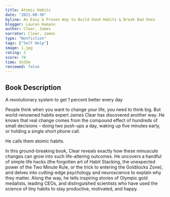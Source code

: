 ```yaml
---
title: Atomic Habits
date: "2021-08-30"
byline: An Easy & Proven Way to Build Good Habits & Break Bad Ones
blogger: Lauren Hamann
author: Clear, James
narrator: Clear, James
type: "Nonfiction"
tags: ["Self Help"]
image: 1.jpg
rating: 3
score: 70
time: 5h35m
reviewed: false
---
```


## Book Description

A revolutionary system to get 1 percent better every day

People think when you want to change your life, you need to think big. But world-renowned habits expert James Clear has discovered another way. He knows that real change comes from the compound effect of hundreds of small decisions – doing two push-ups a day, waking up five minutes early, or holding a single short phone call.

He calls them atomic habits.

In this ground-breaking book, Clear reveals exactly how these minuscule changes can grow into such life-altering outcomes. He uncovers a handful of simple life hacks (the forgotten art of Habit Stacking, the unexpected power of the Two Minute Rule, or the trick to entering the Goldilocks Zone), and delves into cutting-edge psychology and neuroscience to explain why they matter. Along the way, he tells inspiring stories of Olympic gold medalists, leading CEOs, and distinguished scientists who have used the science of tiny habits to stay productive, motivated, and happy.
